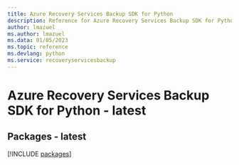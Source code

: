 ```yaml
---
title: Azure Recovery Services Backup SDK for Python
description: Reference for Azure Recovery Services Backup SDK for Python
author: lmazuel
ms.author: lmazuel
ms.data: 01/05/2023
ms.topic: reference
ms.devlang: python
ms.service: recoveryservicesbackup
---
```

# Azure Recovery Services Backup SDK for Python - latest
## Packages - latest
[!INCLUDE [packages](recovery-services-backup-index.md)]